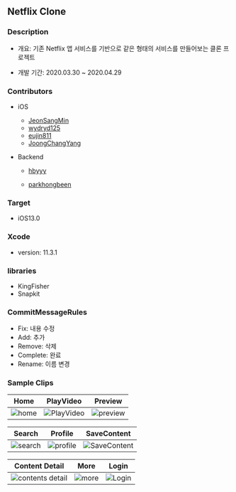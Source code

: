 ## Netflix Clone



### Description

- 개요: 기존 Netflix 앱 서비스를 기반으로 같은 형태의 서비스를 만들어보는 클론 프로젝트

- 개발 기간: 2020.03.30 ~ 2020.04.29

  



### Contributors

- iOS

  - [JeonSangMin](https://github.com/JeonSangMin)
  - [wydryd125](https://github.com/wydryd125)
  - [eujin811](https://github.com/eujin811)
  - [JoongChangYang](https://github.com/JoongChangYang)

- Backend

  - [hbyyy](https://github.com/hbyyy)

  - [parkhongbeen](https://github.com/parkhongbeen)

    



### Target

- iOS13.0



### Xcode

- version: 11.3.1



###  libraries

- KingFisher
- Snapkit



### CommitMessageRules

- Fix: 내용 수정
- Add: 추가
- Remove: 삭제
- Complete: 완료
- Rename: 이름 변경



### Sample Clips

| Home                                                         | PlayVideo                                                    | Preview                                                      |
| ------------------------------------------------------------ | ------------------------------------------------------------ | ------------------------------------------------------------ |
| ![home](https://user-images.githubusercontent.com/56557507/81056294-45fc6a00-8f05-11ea-9de8-9c53f894409f.gif) | ![PlayVideo](https://user-images.githubusercontent.com/56557507/81054969-ba81d980-8f02-11ea-9b10-982a15fe448e.gif) | ![preview](https://user-images.githubusercontent.com/15086391/81035803-7e854f00-8ed7-11ea-9611-754cdded1ef1.gif) |

|                            Search                            |                           Profile                            |                         SaveContent                          |
| :----------------------------------------------------------: | :----------------------------------------------------------: | :----------------------------------------------------------: |
| ![search](https://user-images.githubusercontent.com/15086391/81035372-a5428600-8ed5-11ea-85b9-2920e8d61a77.gif) | ![profile](https://user-images.githubusercontent.com/57229970/81154268-b4e9c980-8fbe-11ea-8abd-bf5d7d8a2c18.gif) | ![SaveContent](https://user-images.githubusercontent.com/56557507/81060496-86f87c80-8f0d-11ea-85f0-56f437ed3812.gif) |



|                        Content Detail                        |                             More                             |                            Login                             |
| :----------------------------------------------------------: | :----------------------------------------------------------: | :----------------------------------------------------------: |
| ![contents detail](https://user-images.githubusercontent.com/15086391/81036205-2d765a80-8ed9-11ea-8540-bcd3ec32e665.gif) | ![more](https://user-images.githubusercontent.com/57229970/81154361-c92dc680-8fbe-11ea-8b92-4ec4b421add9.gif) | ![Login](https://user-images.githubusercontent.com/56557507/81052547-96bc9480-8efe-11ea-9db2-e3bc7e58350d.gif) |



